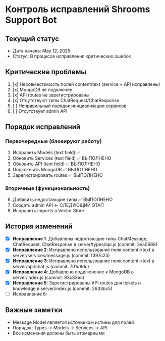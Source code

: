 # Контроль исправлений Shrooms Support Bot

## Текущий статус
- Дата начала: May 12, 2025
- Статус: В процессе исправления критических ошибок

## Критические проблемы
1. [x] Несовместимость полей content/text (service + API исправлены)
2. [x] MongoDB не подключен
3. [x] API routes не зарегистрированы  
4. [x] Отсутствуют типы ChatRequest/ChatResponse
5. [ ] Неправильный порядок инициализации сервисов
6. [ ] Отсутствует admin API

## Порядок исправлений
### Первочередные (блокируют работу)
1. Исправить Models (text field) ✅
2. Обновить Services (text field) ✅ ВЫПОЛНЕНО
3. Обновить API (text field) ✅ ВЫПОЛНЕНО
4. Подключить MongoDB ✅ ВЫПОЛНЕНО
5. Зарегистрировать routes ✅ ВЫПОЛНЕНО

### Вторичные (функциональность)
6. Добавить недостающие типы ✅ ВЫПОЛНЕНО
7. Создать admin API ← СЛЕДУЮЩИЙ ЭТАП
8. Исправить imports в Vector Store

## История изменений
- [x] **Исправление 1**: Добавлены недостающие типы ChatMessage, ChatRequest, ChatResponse в server/types/api.js (commit: 3ea0668)
- [x] **Исправление 2**: Исправлено использование поля content->text в server/services/message.js (commit: f397c25)
- [x] **Исправление 3**: Исправлено использование поля content->text в server/api/chat.js (commit: 701d8dc)
- [x] **Исправление 4**: Добавлено подключение к MongoDB в server/index.js (commit: 93c83ec)
- [x] **Исправление 5**: Зарегистрированы API routes для tickets и knowledge в server/index.js (commit: 2633bc5)
- [ ] Исправление 6:

## Важные заметки
- Message Model является источником истины для полей
- Порядок: Types → Models → Services → API
- Все изменения должны быть атомарными